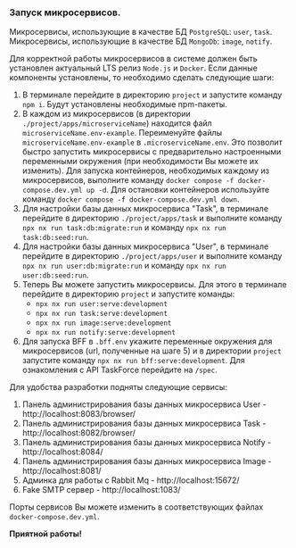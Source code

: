 ### Запуск микросервисов.

Микросервисы, использующие в качестве БД `PostgreSQL`: `user`, `task`. Микросервисы, использующие в качестве БД `MongoDb`: `image`, `notify`. 

Для корректной работы микросервисов в системе должен быть установлен актуальный LTS релиз `Node.js` и `Docker`.
Если данные компоненты установлены, то необходимо сделать следующие шаги:

1. В терминале перейдите в директорию `project` и запустите команду `npm i`. Будут установлены необходимые npm-пакеты.
2. В каждом из микросервисов (в директории `./project/apps/microserviceName`) находится файл `microserviceName.env-example`. Переименуйте файлы `microserviceName.env-example` в `.microserviceName.env`. 
   Это позволит быстро запустить микросервисы с предварительно настроенными переменными окружения (при необходимости Вы можете их изменить). 
   Для запуска контейнеров, необходимых каждому из микросервисов, выполните команду `docker compose -f docker-compose.dev.yml up -d`. Для остановки контейнеров используйте команду `docker compose -f docker-compose.dev.yml down`.
3. Для настройки базы данных микросервиса "Task", в терминале перейдите в директорию `./project/apps/task` и выполните команду `npx nx run task:db:migrate:run` и команду `npx nx run task:db:seed:run`.
4. Для настройки базы данных микросервиса "User", в терминале перейдите в директорию `./project/apps/user` и выполните команду `npx nx run user:db:migrate:run` и команду `npx nx run user:db:seed:run`.
5. Теперь Вы можете запустить микросервисы. Для этого в терминале перейдите в директорию `project` и запустите команды:
   - `npx nx run user:serve:development`
   - `npx nx run task:serve:development`
   - `npx nx run image:serve:development`
   - `npx nx run notify:serve:development`
6. Для запуска BFF в `.bff.env` укажите переменные окружения для микросервисов (url, полученные на шаге 5) и в директории `project` запустите команду `npx nx run bff:serve:development`.
   Для ознакомления с API TaskForce перейдите на `/spec`.

Для удобства разработки подняты следующие сервисы:
1. Панель администрирования базы данных микросервиса User - http://localhost:8083/browser/ 
2. Панель администрирования базы данных микросервиса Task - http://localhost:8082/browser/
3. Панель администрирования базы данных микросервиса Notify - http://localhost:8084/
4. Панель администрирования базы данных микросервиса Image - http://localhost:8081/
5. Админка для работы с Rabbit Mq - http://localhost:15672/
6. Fake SMTP сервер - http://localhost:1083/

Порты сервисов Вы можете изменить в соответствующих файлах `docker-compose.dev.yml`.

**Приятной работы!**
